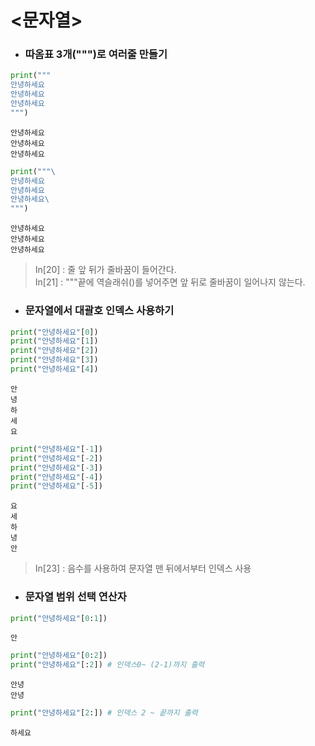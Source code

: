 # <문자열>

- ### 따옴표 3개(""")로 여러줄 만들기

```python
print("""
안녕하세요
안녕하세요
안녕하세요
""")
```

    안녕하세요
    안녕하세요
    안녕하세요

```python
print("""\
안녕하세요
안녕하세요
안녕하세요\
""")
```

    안녕하세요
    안녕하세요
    안녕하세요

> In[20] : 줄 앞 뒤가 줄바꿈이 들어간다.<br>
> In[21] : """끝에 역슬래쉬(\)를 넣어주면 앞 뒤로 줄바꿈이 일어나지 않는다.

- ### 문자열에서 대괄호 인덱스 사용하기

```python
print("안녕하세요"[0])
print("안녕하세요"[1])
print("안녕하세요"[2])
print("안녕하세요"[3])
print("안녕하세요"[4])
```

    안
    녕
    하
    세
    요

```python
print("안녕하세요"[-1])
print("안녕하세요"[-2])
print("안녕하세요"[-3])
print("안녕하세요"[-4])
print("안녕하세요"[-5])
```

    요
    세
    하
    녕
    안

> In[23] : 음수를 사용하여 문자열 맨 뒤에서부터 인덱스 사용

- ### 문자열 범위 선택 연산자

```python
print("안녕하세요"[0:1])
```

    안

```python
print("안녕하세요"[0:2])
print("안녕하세요"[:2]) # 인덱스0~ (2-1)까지 출력
```

    안녕
    안녕

```python
print("안녕하세요"[2:]) # 인덱스 2 ~ 끝까지 출력
```

    하세요

```python

```
